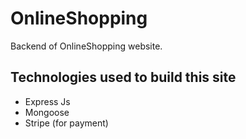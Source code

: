 # OnlineShopping

Backend of OnlineShopping website.

## Technologies used to build this site

- Express Js
- Mongoose
- Stripe (for payment)
